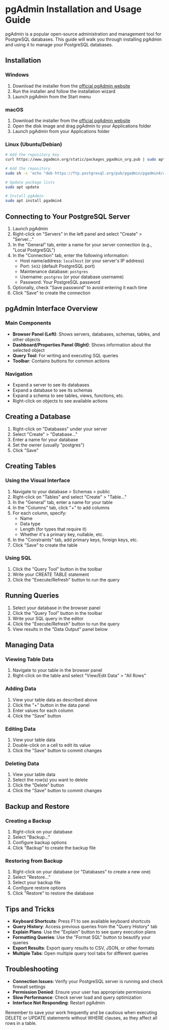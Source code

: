 # pgAdmin Installation and Usage Guide

pgAdmin is a popular open-source administration and management tool for PostgreSQL databases. This guide will walk you through installing pgAdmin and using it to manage your PostgreSQL databases.

## Installation

### Windows
1. Download the installer from the [official pgAdmin website](https://www.pgadmin.org/download/pgadmin-4-windows/)
2. Run the installer and follow the installation wizard
3. Launch pgAdmin from the Start menu

### macOS
1. Download the installer from the [official pgAdmin website](https://www.pgadmin.org/download/pgadmin-4-macos/)
2. Open the disk image and drag pgAdmin to your Applications folder
3. Launch pgAdmin from your Applications folder

### Linux (Ubuntu/Debian)
```bash
# Add the repository key
curl https://www.pgadmin.org/static/packages_pgadmin_org.pub | sudo apt-key add -

# Add the repository
sudo sh -c 'echo "deb https://ftp.postgresql.org/pub/pgadmin/pgadmin4/apt/$(lsb_release -cs) pgadmin4 main" > /etc/apt/sources.list.d/pgadmin4.list'

# Update package lists
sudo apt update

# Install pgAdmin
sudo apt install pgadmin4
```

## Connecting to Your PostgreSQL Server

1. Launch pgAdmin
2. Right-click on "Servers" in the left panel and select "Create" > "Server..."
3. In the "General" tab, enter a name for your server connection (e.g., "Local PostgreSQL")
4. In the "Connection" tab, enter the following information:
   - Host name/address: `localhost` (or your server's IP address)
   - Port: `5432` (default PostgreSQL port)
   - Maintenance database: `postgres`
   - Username: `postgres` (or your database username)
   - Password: Your PostgreSQL password
5. Optionally, check "Save password" to avoid entering it each time
6. Click "Save" to create the connection

## pgAdmin Interface Overview

### Main Components
- **Browser Panel (Left)**: Shows servers, databases, schemas, tables, and other objects
- **Dashboard/Properties Panel (Right)**: Shows information about the selected object
- **Query Tool**: For writing and executing SQL queries
- **Toolbar**: Contains buttons for common actions

### Navigation
- Expand a server to see its databases
- Expand a database to see its schemas
- Expand a schema to see tables, views, functions, etc.
- Right-click on objects to see available actions

## Creating a Database

1. Right-click on "Databases" under your server
2. Select "Create" > "Database..."
3. Enter a name for your database
4. Set the owner (usually "postgres")
5. Click "Save"

## Creating Tables

### Using the Visual Interface
1. Navigate to your database > Schemas > public
2. Right-click on "Tables" and select "Create" > "Table..."
3. In the "General" tab, enter a name for your table
4. In the "Columns" tab, click "+" to add columns
5. For each column, specify:
   - Name
   - Data type
   - Length (for types that require it)
   - Whether it's a primary key, nullable, etc.
6. In the "Constraints" tab, add primary keys, foreign keys, etc.
7. Click "Save" to create the table

### Using SQL
1. Click the "Query Tool" button in the toolbar
2. Write your CREATE TABLE statement
3. Click the "Execute/Refresh" button to run the query

## Running Queries

1. Select your database in the browser panel
2. Click the "Query Tool" button in the toolbar
3. Write your SQL query in the editor
4. Click the "Execute/Refresh" button to run the query
5. View results in the "Data Output" panel below

## Managing Data

### Viewing Table Data
1. Navigate to your table in the browser panel
2. Right-click on the table and select "View/Edit Data" > "All Rows"

### Adding Data
1. View your table data as described above
2. Click the "+" button in the data panel
3. Enter values for each column
4. Click the "Save" button

### Editing Data
1. View your table data
2. Double-click on a cell to edit its value
3. Click the "Save" button to commit changes

### Deleting Data
1. View your table data
2. Select the row(s) you want to delete
3. Click the "Delete" button
4. Click the "Save" button to commit changes

## Backup and Restore

### Creating a Backup
1. Right-click on your database
2. Select "Backup..."
3. Configure backup options
4. Click "Backup" to create the backup file

### Restoring from Backup
1. Right-click on your database (or "Databases" to create a new one)
2. Select "Restore..."
3. Select your backup file
4. Configure restore options
5. Click "Restore" to restore the database

## Tips and Tricks

- **Keyboard Shortcuts**: Press F1 to see available keyboard shortcuts
- **Query History**: Access previous queries from the "Query History" tab
- **Explain Plans**: Use the "Explain" button to see query execution plans
- **Formatting Queries**: Use the "Format SQL" button to beautify your queries
- **Export Results**: Export query results to CSV, JSON, or other formats
- **Multiple Tabs**: Open multiple query tool tabs for different queries

## Troubleshooting

- **Connection Issues**: Verify your PostgreSQL server is running and check firewall settings
- **Permission Denied**: Ensure your user has appropriate permissions
- **Slow Performance**: Check server load and query optimization
- **Interface Not Responding**: Restart pgAdmin

Remember to save your work frequently and be cautious when executing DELETE or UPDATE statements without WHERE clauses, as they affect all rows in a table.